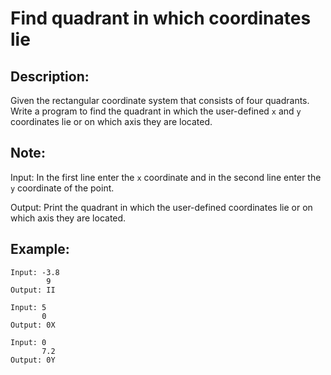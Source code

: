 # Find quadrant in which coordinates lie

## Description:

Given the rectangular coordinate system that consists of four quadrants. Write a program to find the quadrant in which the user-defined `x` and `y` coordinates lie or on which axis they are located.

## Note:

Input: In the first line enter the `x` coordinate and in the second line enter the `y` coordinate of the point.

Output: Print the quadrant in which the user-defined coordinates lie or on which axis they are located.

## Example:

```
Input: -3.8
        9
Output: II
```
```
Input: 5
       0
Output: 0X
```
```
Input: 0
       7.2
Output: 0Y
```

